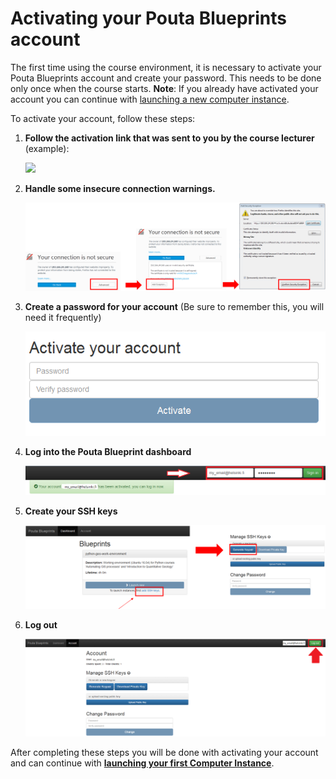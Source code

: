 # Activating your Pouta Blueprints account

The first time using the course environment, it is necessary to activate your Pouta Blueprints account and create your password. 
This needs to be done only once when the course starts.
**Note**: If you already have activated your account you can continue with [launching a new computer instance](Background/launch-instance.md).

To activate your account, follow these steps:

 1. **Follow the activation link that was sent to you by the course lecturer** (example): 
 
    <img src="https://github.com/Python-for-geo-people/Intro-to-Python-I/blob/master/img/1_email_activation_link.PNG" width="400">
 
 2. **Handle some insecure connection warnings.**
 
    ![Add certificate exception](img/2_activate_certificate_exception.PNG)
  
 3. **Create a password for your account** (Be sure to remember this, you will need it frequently)
 
    ![Create password](img/3_create_password.PNG)
 
 4. **Log into the Pouta Blueprint dashboard**
 
    ![Log into PB](img/4_log_in.PNG)
 
 5. **Create your SSH keys**
 
    ![Create SSH Keypair](img/5_create_ssh_keys.PNG)
 
 6. **Log out**
 
    ![Log out](img/6_log_out.PNG)
    

After completing these steps you will be done with activating your account and can continue with **[launching your first Computer Instance](Background/launch-instance.md)**.
